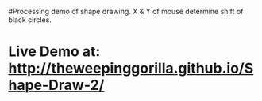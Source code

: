 #Processing demo of shape drawing.
X & Y of mouse determine shift of black circles.
# Live Demo at: http://theweepinggorilla.github.io/Shape-Draw-2/